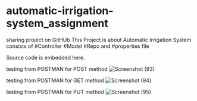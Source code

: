 # automatic-irrigation-system_assignment
sharing project on GitHUb
 This Project is about Automatic Irrigation System consists of
 #Controller
 #Model
 #Repo and
 #properties file
 
 Source code is embedded here.
 
 testing from POSTMAN for POST  method
 ![Screenshot (93)](https://user-images.githubusercontent.com/47526191/208678244-c894ac24-5249-44de-8575-6655823b744a.png)

 testing from POSTMAN for GET method
 ![Screenshot (94)](https://user-images.githubusercontent.com/47526191/208678293-a2ff50f0-6362-49d7-b291-bcc670f61b96.png)
 
testing from POSTMAN for PUT method 
![Screenshot (95)](https://user-images.githubusercontent.com/47526191/208678328-d472bff5-2c12-47f7-b6a1-9a7c759de63e.png)









